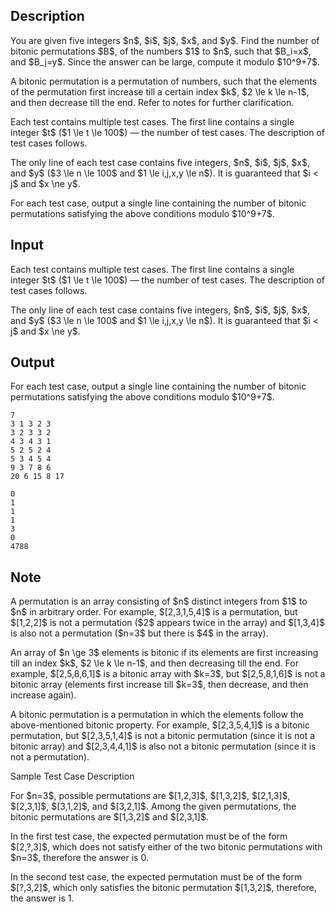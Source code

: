 ## Description

<div><p>You are given five integers $n$, $i$, $j$, $x$, and $y$. Find the number of bitonic permutations $B$, of the numbers $1$ to $n$, such that $B_i=x$, and $B_j=y$. Since the answer can be large, compute it modulo $10^9+7$.</p><p>A bitonic permutation is a permutation of numbers, such that the elements of the permutation first increase till a certain index $k$, $2 \le k \le n-1$, and then decrease till the end. Refer to notes for further clarification.</p></div><div class="input-specification"><p>Each test contains multiple test cases. The first line contains a single integer $t$ ($1 \le t \le 100$)&nbsp;— the number of test cases. The description of test cases follows.</p><p>The only line of each test case contains five integers, $n$, $i$, $j$, $x$, and $y$ ($3 \le n \le 100$ and $1 \le i,j,x,y \le n$). It is guaranteed that $i &lt; j$ and $x \ne y$.</p></div><div class="output-specification"><p>For each test case, output a single line containing the number of bitonic permutations satisfying the above conditions modulo $10^9+7$.</p></div>

## Input

<p>Each test contains multiple test cases. The first line contains a single integer $t$ ($1 \le t \le 100$)&nbsp;— the number of test cases. The description of test cases follows.</p><p>The only line of each test case contains five integers, $n$, $i$, $j$, $x$, and $y$ ($3 \le n \le 100$ and $1 \le i,j,x,y \le n$). It is guaranteed that $i &lt; j$ and $x \ne y$.</p>

## Output

<p>For each test case, output a single line containing the number of bitonic permutations satisfying the above conditions modulo $10^9+7$.</p>





```input1|2,4,6,8
7
3 1 3 2 3
3 2 3 3 2
4 3 4 3 1
5 2 5 2 4
5 3 4 5 4
9 3 7 8 6
20 6 15 8 17
```




```output1
0
1
1
1
3
0
4788
```



## Note

<p>A permutation is an array consisting of $n$ distinct integers from $1$ to $n$ in arbitrary order. For example, $[2,3,1,5,4]$ is a permutation, but $[1,2,2]$ is not a permutation ($2$ appears twice in the array) and $[1,3,4]$ is also not a permutation ($n=3$ but there is $4$ in the array).</p><p>An array of $n \ge 3$ elements is bitonic if its elements are first increasing till an index $k$, $2 \le k \le n-1$, and then decreasing till the end. For example, $[2,5,8,6,1]$ is a bitonic array with $k=3$, but $[2,5,8,1,6]$ is not a bitonic array (elements first increase till $k=3$, then decrease, and then increase again).</p><p>A bitonic permutation is a permutation in which the elements follow the above-mentioned bitonic property. For example, $[2,3,5,4,1]$ is a bitonic permutation, but $[2,3,5,1,4]$ is not a bitonic permutation (since it is not a bitonic array) and $[2,3,4,4,1]$ is also not a bitonic permutation (since it is not a permutation).</p><p><span class="tex-font-style-bf">Sample Test Case Description</span></p><p>For $n=3$, possible permutations are $[1,2,3]$, $[1,3,2]$, $[2,1,3]$, $[2,3,1]$, $[3,1,2]$, and $[3,2,1]$. Among the given permutations, the bitonic permutations are $[1,3,2]$ and $[2,3,1]$.</p><p>In the first test case, the expected permutation must be of the form $[2,?,3]$, which does not satisfy either of the two bitonic permutations with $n=3$, therefore the answer is 0.</p><p>In the second test case, the expected permutation must be of the form $[?,3,2]$, which only satisfies the bitonic permutation $[1,3,2]$, therefore, the answer is 1.</p>
